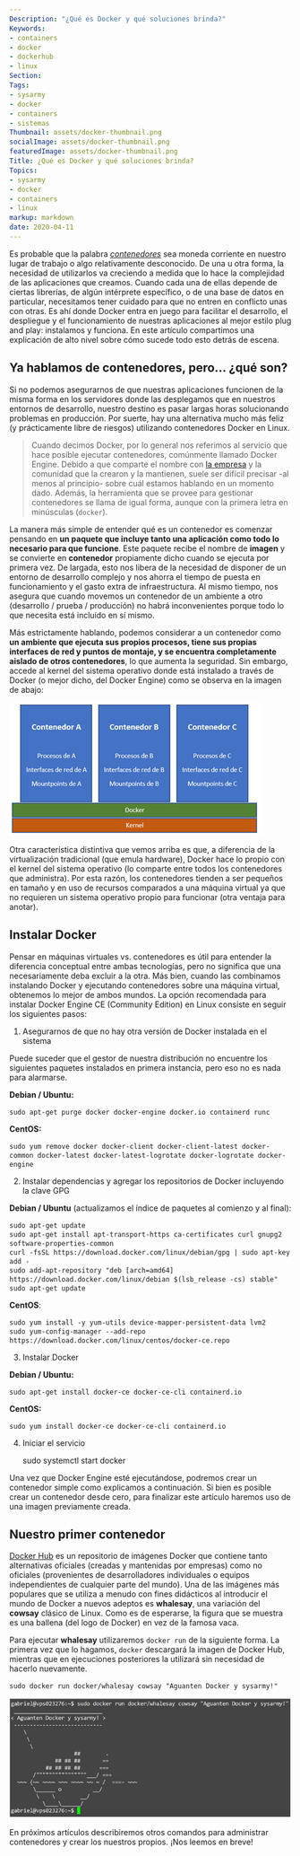 ```yaml
---
Description: "¿Qué es Docker y qué soluciones brinda?"
Keywords:
- containers 
- docker
- dockerhub
- linux
Section: 
Tags:
- sysarmy
- docker
- containers
- sistemas
Thumbnail: assets/docker-thumbnail.png
socialImage: assets/docker-thumbnail.png
featuredImage: assets/docker-thumbnail.png
Title: ¿Qué es Docker y qué soluciones brinda?
Topics:
- sysarmy
- docker
- containers
- linux
markup: markdown
date: 2020-04-11
---
```


Es probable que la palabra [_contenedores_](https://www.docker.com/resources/what-container) sea moneda corriente en nuestro lugar de trabajo o algo relativamente desconocido. De una u otra forma, la necesidad de utilizarlos va creciendo a medida que lo hace la complejidad de las aplicaciones que creamos. Cuando cada una de ellas depende de ciertas librerías, de algún intérprete específico, o de una base de datos en particular, necesitamos tener cuidado para que no entren en conflicto unas con otras. Es ahí donde Docker entra en juego para facilitar el desarrollo, el despliegue y el funcionamiento de nuestras aplicaciones al mejor estilo plug and play: instalamos y funciona. En este artículo compartimos una explicación de alto nivel sobre cómo sucede todo esto detrás de escena.

## Ya hablamos de contenedores, pero… ¿qué son?

Si no podemos asegurarnos de que nuestras aplicaciones funcionen de la misma forma en los servidores donde las desplegamos que en nuestros entornos de desarrollo, nuestro destino es pasar largas horas solucionando problemas en producción. Por suerte, hay una alternativa mucho más feliz (y prácticamente libre de riesgos) utilizando contenedores Docker en Linux.

> Cuando decimos Docker, por lo general nos referimos al servicio que hace posible ejecutar contenedores, comúnmente llamado Docker Engine. Debido a que comparte el nombre con [la empresa](https://www.docker.com/) y la comunidad que la crearon y la mantienen, suele ser difícil precisar -al menos al principio- sobre cuál estamos hablando en un momento dado. Además, la herramienta que se provee para gestionar contenedores se llama de igual forma, aunque con la primera letra en minúsculas (`docker`). 

La manera más simple de entender qué es un contenedor es comenzar pensando en **un paquete que incluye tanto una aplicación como todo lo necesario para que funcione**. Este paquete recibe el nombre de **imagen** y se convierte en **contenedor** propiamente dicho cuando se ejecuta por primera vez. De largada, esto nos libera de la necesidad de disponer de un entorno de desarrollo complejo y nos ahorra el tiempo de puesta en funcionamiento y el gasto extra de infraestructura. Al mismo tiempo, nos asegura que cuando movemos un contenedor de un ambiente a otro (desarrollo / prueba / producción) no habrá inconvenientes porque todo lo que necesita está incluído en sí mismo. 

Más estrictamente hablando, podemos considerar a un contenedor como **un ambiente que ejecuta sus propios procesos, tiene sus propias interfaces de red y puntos de montaje, y se encuentra completamente aislado de otros contenedores**, lo que aumenta la seguridad. Sin embargo, accede al kernel del sistema operativo donde está instalado a través de Docker (o mejor dicho, del Docker Engine) como se observa en la imagen de abajo:

![Estructura de Docker](/assets/estructura-docker.png)

Otra característica distintiva que vemos arriba es que, a diferencia de la virtualización tradicional (que emula hardware), Docker hace lo propio con el kernel del sistema operativo (lo comparte entre todos los contenedores que administra). Por esta razón, los contenedores tienden a ser pequeños en tamaño y en uso de recursos comparados a una máquina virtual ya que no requieren un sistema operativo propio para funcionar (otra ventaja para anotar).

## Instalar Docker

Pensar en máquinas virtuales vs. contenedores es útil para entender la diferencia conceptual entre ambas tecnologías, pero no significa que una necesariamente deba excluir a la otra. Más bien, cuando las combinamos instalando Docker y ejecutando contenedores sobre una máquina virtual, obtenemos lo mejor de ambos mundos.
La opción recomendada para instalar Docker Engine CE (Community Edition) en Linux consiste en seguir los siguientes pasos:

1. Asegurarnos de que no hay otra versión de Docker instalada en el sistema 

Puede suceder que el gestor de nuestra distribución no encuentre los siguientes paquetes instalados en primera instancia, pero eso no es nada para alarmarse.

**Debian / Ubuntu:**

    sudo apt-get purge docker docker-engine docker.io containerd runc

**CentOS:**

    sudo yum remove docker docker-client docker-client-latest docker-common docker-latest docker-latest-logrotate docker-logrotate docker-engine

2. Instalar dependencias y agregar los repositorios de Docker incluyendo la clave GPG

**Debian / Ubuntu** (actualizamos el índice de paquetes al comienzo y al final):

    sudo apt-get update
    sudo apt-get install apt-transport-https ca-certificates curl gnupg2 software-properties-common
    curl -fsSL https://download.docker.com/linux/debian/gpg | sudo apt-key add -
    sudo add-apt-repository "deb [arch=amd64] https://download.docker.com/linux/debian $(lsb_release -cs) stable"
    sudo apt-get update

**CentOS**:

    sudo yum install -y yum-utils device-mapper-persistent-data lvm2
    sudo yum-config-manager --add-repo https://download.docker.com/linux/centos/docker-ce.repo

3. Instalar Docker

**Debian / Ubuntu:**

    sudo apt-get install docker-ce docker-ce-cli containerd.io

**CentOS:**

    sudo yum install docker-ce docker-ce-cli containerd.io

4. Iniciar el servicio

    sudo systemctl start docker

Una vez que Docker Engine esté ejecutándose, podremos crear un contenedor simple como explicamos a continuación. Si bien es posible crear un contenedor desde cero, para finalizar este artículo haremos uso de una imagen previamente creada.

## Nuestro primer contenedor

[Docker Hub](https://hub.docker.com/) es un repositorio de imágenes Docker que contiene tanto alternativas oficiales (creadas y mantenidas por empresas) como no oficiales (provenientes de desarrolladores individuales o equipos independientes de cualquier parte del mundo). Una de las imágenes más populares que se utiliza a menudo con fines didácticos al introducir el mundo de Docker a nuevos adeptos es **whalesay**, una variación del **cowsay** clásico de Linux. Como es de esperarse, la figura que se muestra es una ballena (del logo de Docker) en vez de la famosa vaca.

Para ejecutar **whalesay** utilizaremos `docker run` de la siguiente forma. La primera vez que lo hagamos, `docker` descargará la imagen de Docker Hub, mientras que en ejecuciones posteriores la utilizará sin necesidad de hacerlo nuevamente.

    sudo docker run docker/whalesay cowsay "Aguanten Docker y sysarmy!"

![Ejecución de whalesay](assets/docker-whalesay-sysarmy.png)

En próximos artículos describiremos otros comandos para administrar contenedores y crear los nuestros propios. ¡Nos leemos en breve!